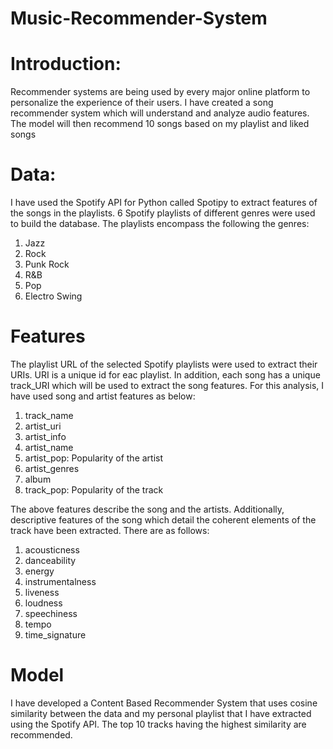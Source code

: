 # Music-Recommender-System

# Introduction:
Recommender systems are being used by every major online platform to personalize the experience of their users. I have created a song recommender system which will understand and analyze audio features. The model will then recommend 10 songs based on my playlist and liked songs

# Data:
I have used the Spotify API for Python called Spotipy to extract features of the songs in the playlists. 6 Spotify playlists of different genres were used to build the database. The playlists encompass the following the genres:
1. Jazz
2. Rock
3. Punk Rock
4. R&B
5. Pop
6. Electro Swing

# Features
The playlist URL of the selected Spotify playlists were used to extract their URIs. URI is a unique id for eac playlist. In addition, each song has a unique track_URI which will be used to extract the song features.
For this analysis, I have used song and artist features as below:
1. track_name
2. artist_uri
3. artist_info
4. artist_name
5. artist_pop: Popularity of the artist
6. artist_genres
7. album
8. track_pop: Popularity of the track

The above features describe the song and the artists. Additionally, descriptive features of the song which detail the coherent elements of the track have been extracted. There are as follows:
1. acousticness
2. danceability
3. energy
4. instrumentalness
5. liveness
6. loudness
7. speechiness
8. tempo
9. time_signature

# Model
I have developed a Content Based Recommender System that uses cosine similarity between the data and my personal playlist that I have extracted using the Spotify API. The top 10 tracks having the highest similarity are recommended.

